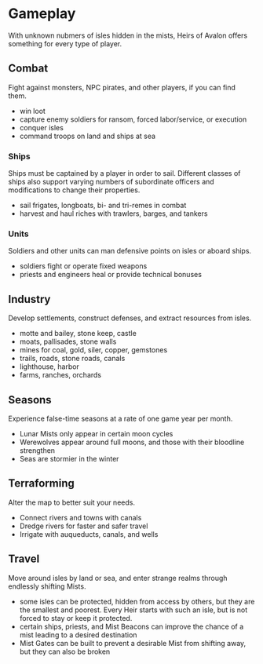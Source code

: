 # Gameplay #

With unknown nubmers of isles hidden in the mists, Heirs of Avalon offers something for every type of player.


## Combat ##

Fight against monsters, NPC pirates, and other players, if you can find them.

* win loot
* capture enemy soldiers for ransom, forced labor/service, or execution
* conquer isles
* command troops on land and ships at sea

### Ships ###

Ships must be captained by a player in order to sail.
Different classes of ships also support varying numbers of subordinate officers and modifications to change their properties.

* sail frigates, longboats, bi- and tri-remes in combat
* harvest and haul riches with trawlers, barges, and tankers

### Units ###

Soldiers and other units can man defensive points on isles or aboard ships.

* soldiers fight or operate fixed weapons
* priests and engineers heal or provide technical bonuses


## Industry ##

Develop settlements, construct defenses, and extract resources from isles.

* motte and bailey, stone keep, castle
* moats, pallisades, stone walls
* mines for coal, gold, siler, copper, gemstones
* trails, roads, stone roads, canals
* lighthouse, harbor
* farms, ranches, orchards


## Seasons ##

Experience false-time seasons at a rate of one game year per month.

* Lunar Mists only appear in certain moon cycles
* Werewolves appear around full moons, and those with their bloodline strengthen
* Seas are stormier in the winter


## Terraforming ##

Alter the map to better suit your needs.

* Connect rivers and towns with canals
* Dredge rivers for faster and safer travel
* Irrigate with auqueducts, canals, and wells


## Travel ##

Move around isles by land or sea, and enter strange realms through endlessly shifting Mists.

* some isles can be protected, hidden from access by others, but they are the smallest and poorest.
Every Heir starts with such an isle, but is not forced to stay or keep it protected.
* certain ships, priests, and Mist Beacons can improve the chance of a mist leading to a desired destination
* Mist Gates can be built to prevent a desirable Mist from shifting away, but they can also be broken
